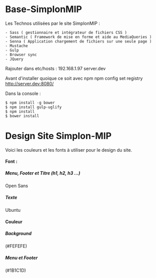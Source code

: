 # Base-SimplonMIP

Les Technos utilisées par le site SimplonMIP :

    - Sass ( gestionnaire et intégrateur de fichiers CSS )
    - Semantic ( Framework de mise en forme et aide au MediaQueries )
    - Senna ( Application chargement de fichiers sur une seule page )
    - Mustache 
    - Gulp 
    - Browser sync
    - JQuery
    
Rajouter dans etc/hosts : 192.168.1.97 server.dev

Avant d'installer quoique ce soit avec npm npm config set registry http://server.dev:8080/


Dans la console : 

    $ npm install -g bower
    $ npm install gulp-uglify
    $ npm install 
    $ bower install 

                  
                  


# Design Site Simplon-MIP

Voici les couleurs et les fonts à utiliser pour le design du site.

#### Font :

##### Menu, Footer et Titre (h1, h2, h3 ...)
Open Sans

##### Texte
Ubuntu 

#### Couleur

##### Background
(#FEFEFE)

##### Menu et Footer
(#1B1C1D)
